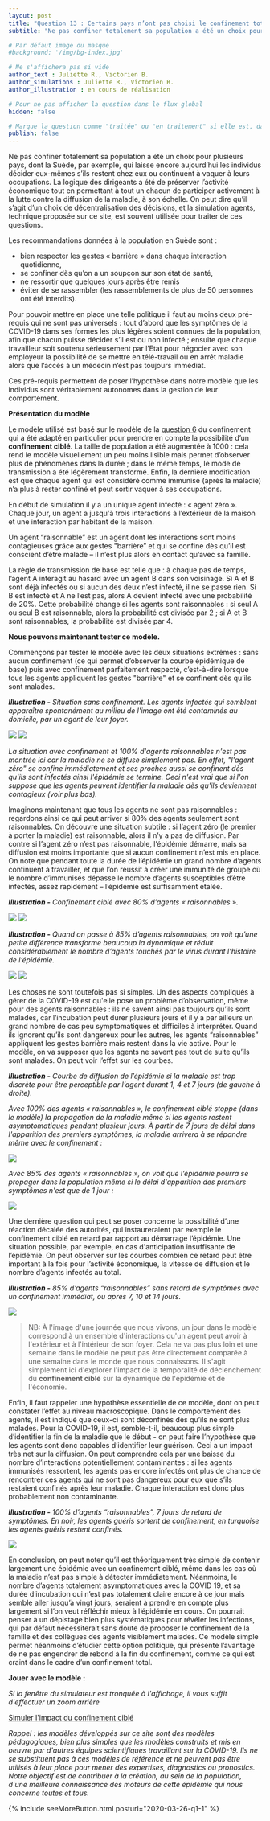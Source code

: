 ```yaml
---
layout: post
title: "Question 13 : Certains pays n’ont pas choisi le confinement total mais le confinement ciblé : est-il possible de juguler ainsi une épidémie ?"
subtitle: "Ne pas confiner totalement sa population a été un choix pour plusieurs pays, dont la Suède..."

# Par défaut image du masque
#background: '/img/bg-index.jpg'

# Ne s'affichera pas si vide
author_text : Juliette R., Victorien B.
author_simulations : Juliette R., Victorien B.
author_illustration : en cours de réalisation

# Pour ne pas afficher la question dans le flux global
hidden: false

# Marque la question comme "traitée" ou "en traitement" si elle est, dans cette ordre, publiée ou non
publish: false
---
```

Ne pas confiner totalement sa population a été un choix pour plusieurs pays, dont la Suède, par exemple, qui laisse encore aujourd’hui les individus décider eux-mêmes s’ils restent chez eux ou continuent à vaquer à leurs occupations. La logique des dirigeants a été de préserver l’activité économique tout en permettant à tout un chacun de participer activement à la lutte contre la diffusion de la maladie, à son échelle. On peut dire qu’il s’agit d’un choix de décentralisation des décisions, et la simulation agents, technique proposée sur ce site, est souvent utilisée pour traiter de ces questions. 

Les recommandations données à la population en Suède sont  : 
- bien respecter les gestes « barrière » dans chaque interaction quotidienne, 
- se confiner dès qu’on a un soupçon sur son état de santé, 
- ne ressortir que quelques jours après être remis 
- éviter de se rassembler (les rassemblements de plus de 50 personnes ont été interdits). 

Pour pouvoir mettre en place une telle politique il faut au moins deux pré-requis qui ne sont pas universels : tout d’abord que les symptômes  de la COVID-19 dans ses formes les plus légères soient connues de la population, afin que chacun puisse décider s’il est ou non infecté ; ensuite que chaque travailleur soit soutenu sérieusement par l’Etat pour négocier avec son employeur la possibilité de se mettre en télé-travail ou en arrêt maladie alors que l’accès à un médecin n’est pas toujours immédiat. 

Ces pré-requis permettent de poser l’hypothèse dans notre modèle que les individus sont véritablement autonomes dans la gestion de leur comportement. 

**Présentation du modèle**

Le modèle utilisé est basé sur le modèle de la [question 6](https://covprehension.org/2020/03/30/q6.html) du confinement qui a été adapté en particulier pour prendre en compte la possibilité d’un **confinement ciblé**. La taille de population a été augmentée à 1000 : cela rend le modèle visuellement un peu moins lisible mais permet d’observer plus de phénomènes dans la durée ; dans le même temps, le mode de transmission a été légèrement transformé. Enfin, la dernière modification est que chaque agent qui est considéré comme immunisé (après la maladie) n’a plus à rester confiné et peut sortir vaquer à ses occupations.

En début de simulation il y a un unique agent infecté : « agent zéro ». Chaque jour, un agent a jusqu'à trois interactions à l’extérieur de la maison et une interaction par habitant de la maison.

Un agent “raisonnable” est un agent dont les interactions sont moins contagieuses grâce aux gestes "barrière” et qui se confine dès qu’il est conscient d’être malade – il n’est plus alors en contact qu’avec sa famille.

La règle de transmission de base est telle que : à chaque pas de temps, l’agent A interagit au hasard avec un agent B dans son voisinage. Si A et B sont déjà infectés ou si aucun des deux n’est infecté, il ne se passe rien. Si B est infecté et A ne l’est pas, alors A devient infecté avec une probabilité de 20%. Cette probabilité change si les agents sont raisonnables : si seul A ou seul B est raisonnable, alors la probabilité est divisée par 2 ; si A et B sont raisonnables, la probabilité est divisée par 4.


**Nous pouvons maintenant tester ce modèle.**

Commençons par tester le modèle avec les deux situations extrêmes : sans aucun confinement (ce qui permet d’observer la courbe épidémique de base) puis avec confinement parfaitement respecté, c’est-à-dire lorsque tous les agents appliquent les gestes "barrière" et se confinent dès qu’ils sont malades. 

***Illustration -*** *Situation sans confinement. Les agents infectés qui semblent apparaître spontanément au milieu de l'image ont été contaminés au domicile, par un agent de leur foyer.*

<img src="/img/posts/Q13-Gif-ssconf.gif" class="half-size">
<img src="/img/posts/Q13-ssconf-fr.jpg" class="half-size">

*La situation avec confinement et 100% d'agents raisonnables n'est pas montrée ici car la maladie ne se diffuse simplement pas. En effet, "l'agent zéro" se confine immédiatement et ses proches aussi se confinent dès qu'ils sont infectés ainsi l'épidémie se termine. Ceci n'est vrai que si l'on suppose que les agents peuvent identifier la maladie dès qu'ils deviennent contagieux (voir plus bas).*

Imaginons maintenant que tous les agents ne sont pas raisonnables : regardons ainsi ce qui peut arriver si 80% des agents seulement sont raisonnables. On découvre une situation subtile : si l’agent zéro (le premier à porter la maladie) est raisonnable, alors il n’y a pas de diffusion. Par contre si l’agent zéro n’est pas raisonnable, l’épidémie démarre, mais sa diffusion est moins importante que si aucun confinement n’est mis en place. On note que pendant toute la durée de l’épidémie un grand nombre d’agents continuent à travailler, et que l’on réussit à créer une immunité de groupe où le nombre d’immunisés dépasse le nombre d’agents susceptibles d’être infectés, assez rapidement – l’épidémie est suffisamment étalée.

***Illustration -*** *Confinement ciblé avec 80% d’agents « raisonnables ».*

<img src="/img/posts/Q13-Gif-conf-80-0-0.gif" class="half-size">

<img src="/img/posts/Q13-conf-80-0-0-fr.jpg" class="full-size">


***Illustration -*** *Quand on passe à 85% d’agents raisonnables, on voit qu’une petite différence transforme beaucoup la dynamique et réduit considérablement le nombre d’agents touchés par le virus durant l’histoire de l’épidémie.*

<img src="/img/posts/Q13-Gif-conf-85-0-0.gif" class="half-size">

<img src="/img/posts/Q13-conf-85-0-0-fr.jpg" class="full-size">

Les choses ne sont toutefois pas si simples. Un des aspects compliqués à gérer de la COVID-19 est qu'elle pose un problème d’observation, même pour des agents raisonnables : ils ne savent ainsi pas toujours qu’ils sont malades, car l’incubation peut durer plusieurs jours et il y a par ailleurs un grand nombre de cas peu symptomatiques et difficiles à interpréter. Quand ils ignorent qu’ils sont dangereux pour les autres, les agents “raisonnables” appliquent les gestes barrière mais restent dans la vie active. Pour le modèle, on va supposer que les agents ne savent pas tout de suite qu’ils sont malades. On peut voir l’effet sur les courbes.

***Illustration -*** *Courbe de diffusion de l’épidémie si la maladie est trop discrète pour être perceptible par l’agent durant 1, 4 et 7 jours (de gauche à droite).*  

*Avec 100% des agents « raisonnables », le confinement ciblé stoppe (dans le modèle) la propagation de la maladie même si les agents restent asymptomatiques pendant plusieur jours. À partir de 7 jours de délai dans l'apparition des premiers symptômes, la maladie arrivera à se répandre même avec le confinement :*

<img src="/img/posts/Q13-Gif-Conf-100-147-0-fr.jpg" class="full-size">


*Avec 85% des agents « raisonnables », on voit que l’épidémie pourra se propager dans la population même si le délai d'apparition des premiers symptômes n'est que de 1 jour :*

<img src="/img/posts/Q13-Gif-Conf-85-147-0-fr.jpg" class="full-size">

Une dernière question qui peut se poser concerne la possibilité d’une réaction décalée des autorités, qui instaureraient par exemple le confinement ciblé en retard par rapport au démarrage l’épidémie. Une situation possible, par exemple, en cas d'anticipation insuffisante de l’épidémie. On peut observer sur les courbes combien ce retard peut être important à la fois pour l’activité économique, la vitesse de diffusion et le nombre d’agents infectés au total. 

***Illustration -*** *85% d’agents “raisonnables” sans retard de symptômes avec un confinement immédiat, ou après 7, 10 et 14 jours.*

<img src="/img/posts/Q13-Gif-conf-85-0-071014-fr.gif" class="full-size">

>  NB: À l'image d'une journée que nous vivons, un jour dans le modèle correspond à un ensemble d'interactions qu'un agent peut avoir à l'extérieur et à l'intérieur de son foyer. Cela ne va pas plus loin et une semaine dans le modèle ne peut pas être directement comparée à une semaine dans le monde que nous connaissons. Il s'agit simplement ici d'explorer l'impact de la temporalité de déclenchement du **confinement ciblé** sur la dynamique de l'épidémie et de l'économie.

Enfin, il faut rappeler une hypothèse essentielle de ce modèle, dont on peut constater l’effet au niveau macroscopique. Dans le comportement des agents, il est indiqué que ceux-ci sont déconfinés dès qu’ils ne sont plus malades. Pour la COVID-19, il est, semble-t-il, beaucoup plus simple d’identifier la fin de la maladie que le début - on peut faire l’hypothèse que les agents sont donc capables d’identifier leur guérison. Ceci a un impact très net sur la diffusion. On peut comprendre cela par une baisse du nombre d’interactions potentiellement contaminantes : si les agents immunisés ressortent, les agents pas encore infectés ont plus de chance de rencontrer ces agents qui ne sont pas dangereux pour eux que s’ils restaient confinés après leur maladie. Chaque interaction est donc plus probablement non contaminante.

***Illustration -*** *100% d’agents “raisonnables”, 7 jours de retard de symptômes. En noir, les agents guéris sortent de confinement, en turquoise les agents guéris restent confinés.*

<img src="/img/posts/Q13-conf-85-0-0-sortie-recovered-fr.jpg" class="half-size">

En conclusion, on peut noter qu’il est théoriquement très simple de contenir largement une épidémie avec un confinement ciblé, même dans les cas où la maladie n’est pas simple à détecter immédiatement. Néanmoins, le nombre d’agents totalement asymptomatiques avec la  COVID 19, et sa durée d’incubation qui n’est pas totalement claire encore à ce jour mais semble aller jusqu’à vingt jours, seraient à prendre en compte plus largement si l’on veut réfléchir mieux à l’épidémie en cours. On pourrait penser à un dépistage bien plus systématiques pour révéler les infections, qui par défaut nécessiterait sans doute de proposer le confinement de la famille et des collègues des agents visiblement malades. Ce modèle simple permet néanmoins d’étudier cette option politique, qui présente l’avantage de ne pas engendrer de rebond à la fin du confinement, comme ce qui est craint dans le cadre d’un confinement total. 

**Jouer avec le modèle :**

*Si la fenêtre du simulateur est tronquée à l'affichage, il vous suffit d'effectuer un zoom arrière*

<a href="#" class="btn btn-primary" 
onclick="loadIframeSimulator(13, this); return false;">Simuler l'impact du confinement ciblé</a>
<div class="iframeContainer"></div>

*Rappel : les modèles développés sur ce site sont des modèles pédagogiques, bien plus simples que les modèles construits et mis en oeuvre par d'autres équipes scientifiques travaillant sur la COVID-19. Ils ne se substituent pas à ces modèles de référence et ne peuvent pas être utilisés à leur place pour mener des expertises, diagnostics ou pronostics. Notre objectif est de contribuer à la création, au sein de la population, d'une meilleure connaissance des moteurs de cette épidémie qui nous concerne toutes et tous.*  

{% include seeMoreButton.html posturl="2020-03-26-q1-1" %}

